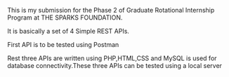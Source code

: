 This is my submission for the Phase 2 of Graduate Rotational Internship Program at THE SPARKS FOUNDATION.

It is basically a set of 4 Simple REST APIs.

First API is to be tested using Postman

Rest three APIs are written using PHP,HTML,CSS and MySQL is used for database connectivity.These three APIs can be tested using a local server
